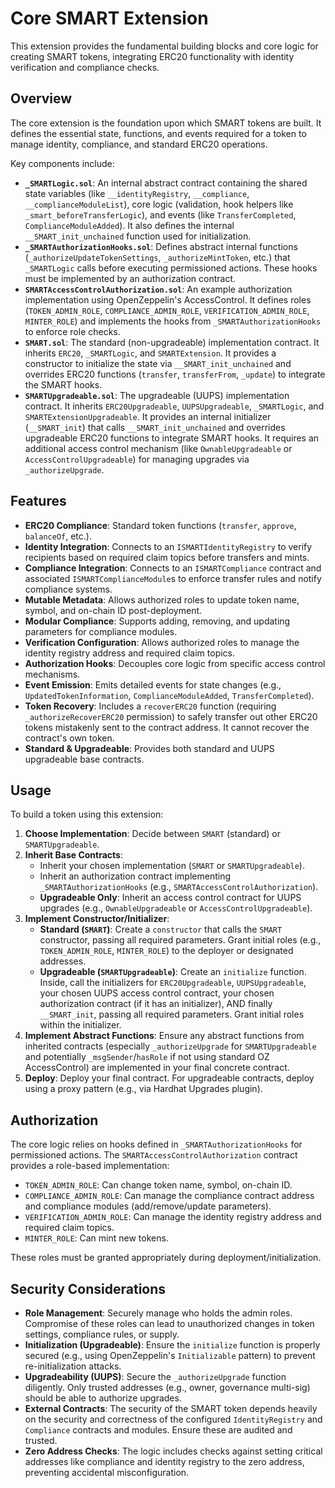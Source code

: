 # Core SMART Extension

This extension provides the fundamental building blocks and core logic for creating SMART tokens, integrating ERC20 functionality with identity verification and compliance checks.

## Overview

The core extension is the foundation upon which SMART tokens are built. It defines the essential state, functions, and events required for a token to manage identity, compliance, and standard ERC20 operations.

Key components include:

- **`_SMARTLogic.sol`**: An internal abstract contract containing the shared state variables (like `__identityRegistry`, `__compliance`, `__complianceModuleList`), core logic (validation, hook helpers like `_smart_beforeTransferLogic`), and events (like `TransferCompleted`, `ComplianceModuleAdded`). It also defines the internal `__SMART_init_unchained` function used for initialization.
- **`_SMARTAuthorizationHooks.sol`**: Defines abstract internal functions (`_authorizeUpdateTokenSettings`, `_authorizeMintToken`, etc.) that `_SMARTLogic` calls before executing permissioned actions. These hooks must be implemented by an authorization contract.
- **`SMARTAccessControlAuthorization.sol`**: An example authorization implementation using OpenZeppelin's AccessControl. It defines roles (`TOKEN_ADMIN_ROLE`, `COMPLIANCE_ADMIN_ROLE`, `VERIFICATION_ADMIN_ROLE`, `MINTER_ROLE`) and implements the hooks from `_SMARTAuthorizationHooks` to enforce role checks.
- **`SMART.sol`**: The standard (non-upgradeable) implementation contract. It inherits `ERC20`, `_SMARTLogic`, and `SMARTExtension`. It provides a constructor to initialize the state via `__SMART_init_unchained` and overrides ERC20 functions (`transfer`, `transferFrom`, `_update`) to integrate the SMART hooks.
- **`SMARTUpgradeable.sol`**: The upgradeable (UUPS) implementation contract. It inherits `ERC20Upgradeable`, `UUPSUpgradeable`, `_SMARTLogic`, and `SMARTExtensionUpgradeable`. It provides an internal initializer (`__SMART_init`) that calls `__SMART_init_unchained` and overrides upgradeable ERC20 functions to integrate SMART hooks. It requires an additional access control mechanism (like `OwnableUpgradeable` or `AccessControlUpgradeable`) for managing upgrades via `_authorizeUpgrade`.

## Features

- **ERC20 Compliance**: Standard token functions (`transfer`, `approve`, `balanceOf`, etc.).
- **Identity Integration**: Connects to an `ISMARTIdentityRegistry` to verify recipients based on required claim topics before transfers and mints.
- **Compliance Integration**: Connects to an `ISMARTCompliance` contract and associated `ISMARTComplianceModule`s to enforce transfer rules and notify compliance systems.
- **Mutable Metadata**: Allows authorized roles to update token name, symbol, and on-chain ID post-deployment.
- **Modular Compliance**: Supports adding, removing, and updating parameters for compliance modules.
- **Verification Configuration**: Allows authorized roles to manage the identity registry address and required claim topics.
- **Authorization Hooks**: Decouples core logic from specific access control mechanisms.
- **Event Emission**: Emits detailed events for state changes (e.g., `UpdatedTokenInformation`, `ComplianceModuleAdded`, `TransferCompleted`).
- **Token Recovery**: Includes a `recoverERC20` function (requiring `_authorizeRecoverERC20` permission) to safely transfer out other ERC20 tokens mistakenly sent to the contract address. It cannot recover the contract's own token.
- **Standard & Upgradeable**: Provides both standard and UUPS upgradeable base contracts.

## Usage

To build a token using this extension:

1. **Choose Implementation**: Decide between `SMART` (standard) or `SMARTUpgradeable`.
2. **Inherit Base Contracts**:
   - Inherit your chosen implementation (`SMART` or `SMARTUpgradeable`).
   - Inherit an authorization contract implementing `_SMARTAuthorizationHooks` (e.g., `SMARTAccessControlAuthorization`).
   - **Upgradeable Only**: Inherit an access control contract for UUPS upgrades (e.g., `OwnableUpgradeable` or `AccessControlUpgradeable`).
3. **Implement Constructor/Initializer**:
   - **Standard (`SMART`)**: Create a `constructor` that calls the `SMART` constructor, passing all required parameters. Grant initial roles (e.g., `TOKEN_ADMIN_ROLE`, `MINTER_ROLE`) to the deployer or designated addresses.
   - **Upgradeable (`SMARTUpgradeable`)**: Create an `initialize` function. Inside, call the initializers for `ERC20Upgradeable`, `UUPSUpgradeable`, your chosen UUPS access control contract, your chosen authorization contract (if it has an initializer), AND finally `__SMART_init`, passing all required parameters. Grant initial roles within the initializer.
4. **Implement Abstract Functions**: Ensure any abstract functions from inherited contracts (especially `_authorizeUpgrade` for `SMARTUpgradeable` and potentially `_msgSender`/`hasRole` if not using standard OZ AccessControl) are implemented in your final concrete contract.
5. **Deploy**: Deploy your final contract. For upgradeable contracts, deploy using a proxy pattern (e.g., via Hardhat Upgrades plugin).

## Authorization

The core logic relies on hooks defined in `_SMARTAuthorizationHooks` for permissioned actions. The `SMARTAccessControlAuthorization` contract provides a role-based implementation:

- `TOKEN_ADMIN_ROLE`: Can change token name, symbol, on-chain ID.
- `COMPLIANCE_ADMIN_ROLE`: Can manage the compliance contract address and compliance modules (add/remove/update parameters).
- `VERIFICATION_ADMIN_ROLE`: Can manage the identity registry address and required claim topics.
- `MINTER_ROLE`: Can mint new tokens.

These roles must be granted appropriately during deployment/initialization.

## Security Considerations

- **Role Management**: Securely manage who holds the admin roles. Compromise of these roles can lead to unauthorized changes in token settings, compliance rules, or supply.
- **Initialization (Upgradeable)**: Ensure the `initialize` function is properly secured (e.g., using OpenZeppelin's `Initializable` pattern) to prevent re-initialization attacks.
- **Upgradeability (UUPS)**: Secure the `_authorizeUpgrade` function diligently. Only trusted addresses (e.g., owner, governance multi-sig) should be able to authorize upgrades.
- **External Contracts**: The security of the SMART token depends heavily on the security and correctness of the configured `IdentityRegistry` and `Compliance` contracts and modules. Ensure these are audited and trusted.
- **Zero Address Checks**: The logic includes checks against setting critical addresses like compliance and identity registry to the zero address, preventing accidental misconfiguration.
